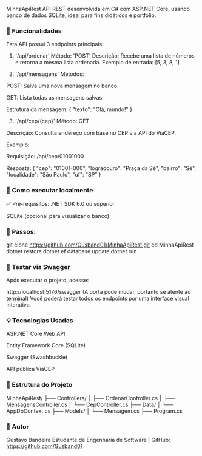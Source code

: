 MinhaApiRest
API REST desenvolvida em C# com ASP.NET Core, usando banco de dados SQLite, ideal para fins didáticos e portfólio.

### 📌 Funcionalidades
Esta API possui 3 endpoints principais:

1. '/api/ordenar'
Método: 'POST'
Descrição: Recebe uma lista de números e retorna a mesma lista ordenada.
Exemplo de entrada:
[5, 3, 8, 1]

2. '/api/mensagens'
Métodos:

POST: Salva uma nova mensagem no banco.

GET: Lista todas as mensagens salvas.

Estrutura da mensagem: { "texto": "Olá, mundo!" }

3. '/api/cep/{cep}'
Método: GET

Descrição: Consulta endereço com base no CEP via API do ViaCEP.

Exemplo:

Requisição: /api/cep/01001000

Resposta: { "cep": "01001-000", "logradouro": "Praça da Sé", "bairro": "Sé", "localidade": "São Paulo", "uf": "SP" }

### 🚀 Como executar localmente
✅ Pré-requisitos: .NET SDK 6.0 ou superior

SQLite (opcional para visualizar o banco)

### 🧭 Passos:
git clone https://github.com/Gusband01/MinhaApiRest.git cd MinhaApiRest dotnet restore dotnet ef database update dotnet run

### 🧪 Testar via Swagger
Após executar o projeto, acesse:

http://localhost:5176/swagger (A porta pode mudar, portanto se atente ao terminal) Você poderá testar todos os endpoints por uma interface visual interativa.

### 💡 Tecnologias Usadas
ASP.NET Core Web API

Entity Framework Core (SQLite)

Swagger (Swashbuckle)

API pública ViaCEP

### 📂 Estrutura do Projeto
MinhaApiRest/ ├── Controllers/ │ ├── OrdenarController.cs │ ├── MensagensController.cs │ └── CepController.cs ├── Data/ │ └── AppDbContext.cs ├── Models/ │ └── Mensagem.cs ├── Program.cs

### 👤 Autor
Gustavo Bandeira Estudante de Engenharia de Software | GitHub: https://github.com/Gusband01
